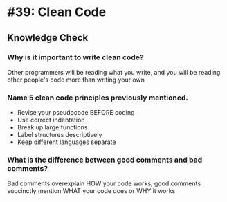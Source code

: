 # #39: Clean Code

## Knowledge Check

### Why is it important to write clean code?

Other programmers will be reading what you write, and you will be reading other people's code more than writing your own

### Name 5 clean code principles previously mentioned.

- Revise your pseudocode BEFORE coding
- Use correct indentation
- Break up large functions
- Label structures descriptively
- Keep different languages separate

### What is the difference between good comments and bad comments?

Bad comments overexplain HOW your code works, good comments succinctly mention WHAT your code does or WHY it works